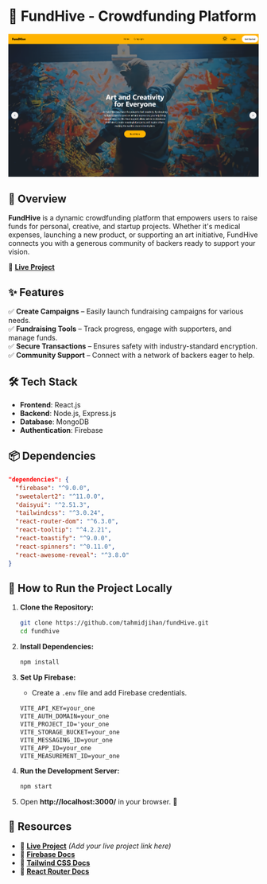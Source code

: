 # 🚀 FundHive - Crowdfunding Platform

<div align="middlen">
<img src="./fundhive.jpg"/>
</div>

## 📌 Overview

**FundHive** is a dynamic crowdfunding platform that empowers users to raise funds for personal, creative, and startup projects. Whether it's medical expenses, launching a new product, or supporting an art initiative, FundHive connects you with a generous community of backers ready to support your vision.

🔗 **[Live Project](#)**

## ✨ Features

✅ **Create Campaigns** – Easily launch fundraising campaigns for various needs.  
✅ **Fundraising Tools** – Track progress, engage with supporters, and manage funds.  
✅ **Secure Transactions** – Ensures safety with industry-standard encryption.  
✅ **Community Support** – Connect with a network of backers eager to help.

## 🛠 Tech Stack

- **Frontend**: React.js
- **Backend**: Node.js, Express.js
- **Database**: MongoDB
- **Authentication**: Firebase

## 📦 Dependencies

```json
"dependencies": {
  "firebase": "^9.0.0",
  "sweetalert2": "^11.0.0",
  "daisyui": "^2.51.3",
  "tailwindcss": "^3.0.24",
  "react-router-dom": "^6.3.0",
  "react-tooltip": "^4.2.21",
  "react-toastify": "^9.0.0",
  "react-spinners": "^0.11.0",
  "react-awesome-reveal": "^3.8.0"
}
```

## 🚀 How to Run the Project Locally

1. **Clone the Repository:**

   ```sh
   git clone https://github.com/tahmidjihan/fundHive.git
   cd fundhive
   ```

2. **Install Dependencies:**

   ```sh
   npm install
   ```

3. **Set Up Firebase:**

   - Create a `.env` file and add Firebase credentials.

   ```env
   VITE_API_KEY=your_one
   VITE_AUTH_DOMAIN=your_one
   VITE_PROJECT_ID='your_one
   VITE_STORAGE_BUCKET=your_one
   VITE_MESSAGING_ID=your_one
   VITE_APP_ID=your_one
   VITE_MEASUREMENT_ID=your_one
   ```

4. **Run the Development Server:**

   ```sh
   npm start
   ```

5. Open **http://localhost:3000/** in your browser. 🎉

## 📎 Resources

- 🔗 **[Live Project](#)** _(Add your live project link here)_
- 📖 **[Firebase Docs](https://firebase.google.com/docs/)**
- 🎨 **[Tailwind CSS Docs](https://tailwindcss.com/docs/)**
- 🔧 **[React Router Docs](https://reactrouter.com/docs/en/v6/getting-started/overview)**
